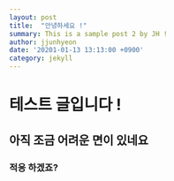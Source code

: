 ```yaml
---
layout: post
title:  "안녕하세요 !"
summary: This is a sample post 2 by JH !
author: jjunhyeon
date: '20201-01-13 13:13:00 +0900'
category: jekyll
---
```


# 테스트 글입니다 !

## 아직 조금 어려운 면이 있네요 

### 적응 하겠죠?